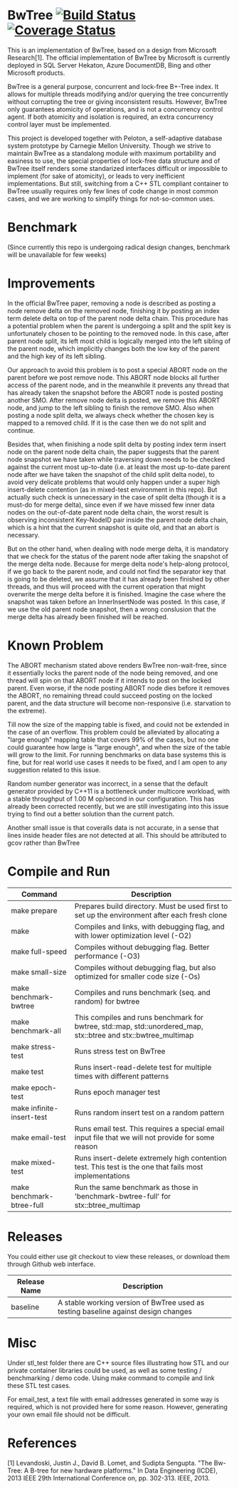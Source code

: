 # BwTree [![Build Status](https://travis-ci.org/wangziqi2013/BwTree.svg?branch=peloton)](https://travis-ci.org/wangziqi2013/BwTree) [![Coverage Status](https://coveralls.io/repos/github/wangziqi2013/BwTree/badge.svg?branch=peloton)](https://coveralls.io/github/wangziqi2013/BwTree?branch=peloton)
This is an implementation of BwTree, based on a design from Microsoft Research[1]. The official implementation of BwTree by Microsoft is currently deployed in SQL Server Hekaton, Azure DocumentDB, Bing and other Microsoft products.  

BwTree is a general purpose, concurrent and lock-free B+-Tree index. It allows for multiple threads modifying and/or querying the tree concurrently without corrupting the tree or giving inconsistent results. However, BwTree only guarantees atomicity of operations, and is not a concurrency control agent. If both atomicity and isolation is required, an extra concurrency control layer must be implemented.

This project is developed together with Peloton, a self-adaptive database system prototype by Carnegie Mellon University. Though we strive to maintain BwTree as a standalong module with maximum portability and easiness to use, the special properties of lock-free data structure and of BwTree itself renders some standarized interfaces difficult or impossible to implement (for sake of atomicity), or leads to very inefficient implementations. But still, switching from a C++ STL compliant container to BwTree usually requires only few lines of code change in most common cases, and we are working to simplify things for not-so-common uses.

Benchmark 
========= 

(Since currently this repo is undergoing radical design changes, benchmark will be unavailable for few weeks)

Improvements 
================================
In the official BwTree paper, removing a node is described as posting a node remove delta on the removed node, finishing it by posting an index term delete delta on top of the parent node delta chain. This procedure has a potential problem when the parent is undergoing a split and the split key is unfortunately chosen to be pointing to the removed node. In this case, after parent node split, its left most child is logically merged into the left sibling of the parent node, which implicitly changes both the low key of the parent and the high key of its left sibling.

Our approach to avoid this problem is to post a special ABORT node on the parent before we post remove node. This ABORT node blocks all further access of the parent node, and in the meanwhile it prevents any thread that has already taken the snapshot before the ABORT node is posted posting another SMO. After remove node delta is posted, we remove this ABORT node, and jump to the left sibling to finish the remove SMO. Also when posting a node split delta, we always check whether the chosen key is mapped to a removed child. If it is the case then we do not split and continue.

Besides that, when finishing a node split delta by posting index term insert node on the parent node delta chain, the paper suggests that the parent node snapshot we have taken while traversing down needs to be checked against the current most up-to-date (i.e. at least the most up-to-date parent node after we have taken the snapshot of the child split delta node), to avoid very delicate problems that would only happen under a super high insert-delete contention (as in mixed-test environment in this repo). But actually such check is unnecessary in the case of split delta (though it is a must-do for merge delta), since even if we have missed few inner data nodes on the out-of-date parent node delta chain, the worst result is observing inconsistent Key-NodeID pair inside the parent node delta chain, which is a hint that the current snapshot is quite old, and that an abort is necessary.

But on the other hand, when dealing with node merge delta, it is mandatory that we check for the status of the parent node after taking the snapshot of the merge delta node. Because for merge delta node's help-along protocol, if we go back to the parent node, and could not find the separator key that is going to be deleted, we assume that it has already been finished by other threads, and thus will proceed with the current operation that might overwrite the merge delta before it is finished. Imagine the case where the snapshot was taken before an InnerInsertNode was posted. In this case, if we use the old parent node snapshot, then a wrong conslusion that the merge delta has already been finished will be reached.

Known Problem
=============

The ABORT mechanism stated above renders BwTree non-wait-free, since it essentially locks the parent node of the node being removed, and one thread will spin on that ABORT node if it intends to post on the locked parent. Even worse, if the node posting ABORT node dies before it removes the ABORT, no remaining thread could succeed posting on the locked parent, and the data structure will become non-responsive (i.e. starvation to the extreme).

Till now the size of the mapping table is fixed, and could not be extended in the case of an overflow. This problem could be alleviated by allocating a "large enough" mapping table that covers 99% of the cases, but no one could guarantee how large is "large enough", and when the size of the table will grow to the limit. For running benchmarks on data base systems this is fine, but for real world use cases it needs to be fixed, and I am open to any suggestion related to this issue.

Random number generator was incorrect, in a sense that the default generator provided by C++11 is a bottleneck under multicore workload, with a stable throughput of 1.00 M op/second in our configuration. This has already been corrected recently, but we are still investigating into this issue trying to find out a better solution than the current patch.

Another small issue is that coveralls data is not accurate, in a sense that lines inside header files are not detected at all. This should be attributed to gcov rather than BwTree

Compile and Run
===============
| Command | Description |
|---------|-------------|
|make prepare | Prepares build directory. Must be used first to set up the environment after each fresh clone|
|make | Compiles and links, with debugging flag, and with lower optimization level (-O2)|
|make full-speed | Compiles without debugging flag. Better performance (-O3)|
|make small-size | Compiles without debugging flag, but also optimized for smaller code size (-Os)|
|make benchmark-bwtree | Compiles and runs benchmark (seq. and random) for bwtree|
|make benchmark-all | This compiles and runs benchmark for bwtree, std::map, std::unordered_map, stx::btree and stx::bwtree_multimap|
|make stress-test | Runs stress test on BwTree|
|make test        | Runs insert-read-delete test for multiple times with different patterns|
|make epoch-test  | Runs epoch manager test|
|make infinite-insert-test | Runs random insert test on a random pattern|
|make email-test | Runs email test. This requires a special email input file that we will not provide for some reason|
|make mixed-test | Runs insert-delete extremely high contention test. This test is the one that fails most implementations|
|make benchmark-btree-full | Run the same benchmark as those in 'benchmark-bwtree-full' for stx::btree_multimap|

Releases
========
You could either use git checkout to view these releases, or download them through Github web interface.

| Release Name | Description |
|--------------|-------------|
| baseline | A stable working version of BwTree used as testing baseline against design changes |

Misc 
====

Under stl\_test folder there are C++ source files illustrating how STL and our private container libraries could be used, as well as some testing / benchmarking / demo code. Using make command to compile and link these STL test cases.

For email_test, a text file with email addresses generated in some way is required, which is not provided here for some reason. However, generating your own email file should not be difficult.

References
==========
[1] Levandoski, Justin J., David B. Lomet, and Sudipta Sengupta. "The Bw-Tree: A B-tree for new hardware platforms." In Data Engineering (ICDE), 2013 IEEE 29th International Conference on, pp. 302-313. IEEE, 2013.
